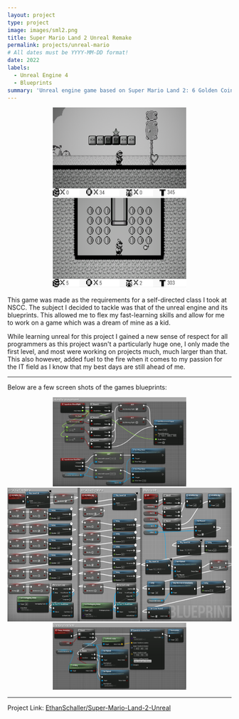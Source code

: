 ```yaml
---
layout: project
type: project
image: images/sml2.png
title: Super Mario Land 2 Unreal Remake
permalink: projects/unreal-mario
# All dates must be YYYY-MM-DD format!
date: 2022
labels:
  - Unreal Engine 4
  - Blueprints
summary: 'Unreal engine game based on Super Mario Land 2: 6 Golden Coins'
---
```


<div class="ui small rounded images" style="text-align:center">
  <img class="ui image" style="width:300px;height:200px;" src="../images/sml2_game1.png">
  <img class="ui image" style="width:300px;height:200px;" src="../images/sml2_game2.png">
</div>

<br/>
 This game was made as the requirements for a self-directed class I took at NSCC. The subject I decided to tackle was that of the unreal engine and its blueprints. This allowed me to flex my fast-learning skills and allow for me to work on a game which was a dream of mine as a kid.

 While learning unreal for this project I gained a new sense of respect for all programmers as this project wasn't a particularly huge one, I only made the first level, and most were working on projects much, much larger than that. This also however, added fuel to the fire when it comes to my passion for the IT field as I know that my best days are still ahead of me. 
<hr>

Below are a few screen shots of the games blueprints:

<div class="ui small rounded images" style="text-align:center">
  <img class="ui image" style="width:300px;height:200px;" src="../images/sml2_code1.png">
  <img class="ui image" style="width:575px;height:300px;" src="../images/sml2_code2.png">
  <img class="ui image" style="width:300px;height:150px;" src="../images/sml2_code3.png">
</div>

<hr>

Project Link: <a href="https://github.com/EthanSchaller/Super-Mario-Land-2-Unreal"><i class="large github icon"></i>EthanSchaller/Super-Mario-Land-2-Unreal</a>

<br/>